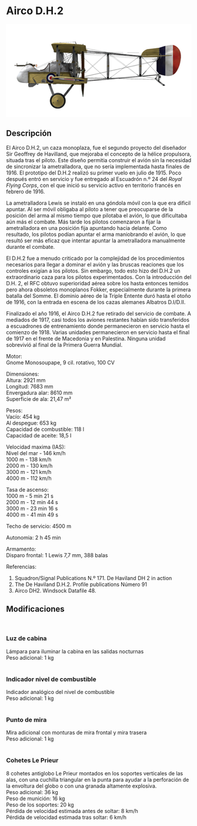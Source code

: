 # Airco D.H.2  
  
![aircodh2](../images/aircodh2.png)  
  
## Descripción  
  
El Airco D.H.2, un caza monoplaza, fue el segundo proyecto del diseñador Sir Geoffrey de Havilland, que mejoraba el concepto de la hélice propulsora, situada tras el piloto. Este diseño permitia construir el avión sin la necesidad de sincronizar la ametralladora, que no sería implementada hasta finales de 1916. El prototipo del D.H.2 realizó su primer vuelo en julio de 1915. Poco después entró en servicio y fue entregado al Escuadrón n.º 24 del <i>Royal Flying Corps</i>, con el que inició su servicio activo en territorio francés en febrero de 1916.  
  
La ametralladora Lewis se instaló en una góndola móvil con la que era dificil apuntar. Al ser móvil obligaba al piloto a tener que preocuparse de la posición del arma al mismo tiempo que pilotaba el avión, lo que dificultaba aún más el combate. Más tarde los pilotos comenzaron a fijar la ametralladora en una posición fija apuntando hacia delante. Como resultado, los pilotos podían apuntar el arma maniobrando el avión, lo que resultó ser más eficaz que intentar apuntar la ametralladora manualmente durante el combate.  
  
El D.H.2 fue a menudo criticado por la complejidad de los procedimientos necesarios para llegar a dominar el avión y las bruscas reaciones que los controles exigían a los pilotos. Sin embargo, todo esto hizo del D.H.2 un extraordinario caza para los pilotos experimentados. Con la introducción del D.H. 2, el RFC obtuvo superioridad aérea sobre los hasta entonces temidos pero ahora obsoletos monoplanos Fokker, especialmente durante la primera batalla del Somme. El dominio aéreo de la Triple Entente duró hasta el otoño de 1916, con la entrada en escena de los cazas alemanes Albatros D.I/D.II.  
  
Finalizado el año 1916, el Airco D.H.2 fue retirado del servicio de combate. A mediados de 1917, casi todos los aviones restantes habían sido transferidos a escuadrones de entrenamiento donde permanecieron en servicio hasta el comienzo de 1918. Varias unidades permanecieron en servicio hasta el final de 1917 en el frente de Macedonia y en Palestina. Ninguna unidad sobrevivió al final de la Primera Guerra Mundial.  
  
  
Motor:  
Gnome Monosoupape, 9 cil. rotativo, 100 CV  
  
Dimensiones:  
Altura: 2921 mm  
Longitud: 7683 mm  
Envergadura alar: 8610 mm  
Superficie de ala: 21,47 m²  
  
Pesos:  
Vacío: 454 kg  
Al despegue: 653 kg  
Capacidad de combustible: 118 l  
Capacidad de aceite: 18,5 l  
  
Velocidad maxima (IAS):  
Nivel del mar - 146 km/h  
1000 m - 138 km/h  
2000 m - 130 km/h  
3000 m - 121 km/h  
4000 m - 112 km/h  
  
Tasa de ascenso:  
1000 m -  5 min 21 s  
2000 m - 12 min 44 s  
3000 m - 23 min 16 s  
4000 m - 41 min 49 s  
  
Techo de servicio: 4500 m  
  
Autonomia: 2 h 45 min  
  
Armamento:  
Disparo frontal: 1 Lewis 7,7 mm, 388 balas  
  
Referencias:  
1) Squadron/Signal Publications N.º 171. De Haviland DH 2 in action  
2) The De Haviland D.H.2. Profile publications Número 91  
3) Airco DH2. Windsock Datafile 48.  
  
## Modificaciones  
  ﻿
  
### Luz de cabina  
  
Lámpara para iluminar la cabina en las salidas nocturnas  
Peso adicional: 1 kg  
  ﻿
  
### Indicador nivel de combustible  
  
Indicador analógico del nivel de combustible  
Peso adicional: 1 kg  
  ﻿
  
### Punto de mira  
  
Mira adicional con monturas de mira frontal y mira trasera  
Peso adicional: 1 kg  
  ﻿
  
### Cohetes Le Prieur  
  
8 cohetes antiglobo Le Prieur montados en los soportes verticales de las alas, con una cuchilla triangular en la punta para ayudar a la perforación de la envoltura del globo o con una granada altamente explosiva.  
Peso adicional: 36 kg  
Peso de munición: 16 kg  
Peso de los soportes: 20 kg  
Pérdida de velocidad estimada antes de soltar: 8 km/h  
Pérdida de velocidad estimada tras soltar: 6 km/h  
